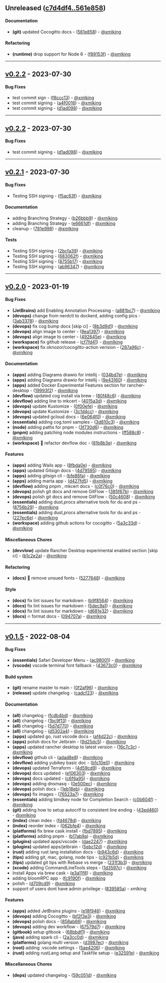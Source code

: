 ## Unreleased ([c7d4df4..561e858](https://github.com/xmlking/macbooksetup/compare/c7d4df4..561e858))
#### Documentation
- **(git)** updated Cocogitto docs - ([561e858](https://github.com/xmlking/macbooksetup/commit/561e858863b17c000e90845ef89f1063b6fe3638)) - [@xmlking](https://github.com/xmlking)
#### Refactoring
- **(runtime)** drop support for Node 6 - ([f89153f](https://github.com/xmlking/macbooksetup/commit/f89153feed297bfba3b7b969bf401260c082e02e)) - [@xmlking](https://github.com/xmlking)

- - -
## [v0.2.2](https://github.com/xmlking/macbooksetup/compare/v0.2.1..v0.2.2) - 2023-07-30
#### Bug Fixes
- test commit sign - ([f8ccc13](https://github.com/xmlking/macbooksetup/commit/f8ccc13183326a1a7077c5c6e2e5a939118ba437)) - [@xmlking](https://github.com/xmlking)
- test commit signing - ([a4f0016](https://github.com/xmlking/macbooksetup/commit/a4f001698737553ecc5a4132fc9c27e5adbe9d70)) - [@xmlking](https://github.com/xmlking)
- test commit signing - ([d1ad098](https://github.com/xmlking/macbooksetup/commit/d1ad0989cacf11764419cba34dffedb477446bf3)) - [@xmlking](https://github.com/xmlking)

- - -

## [v0.2.2](https://github.com/xmlking/macbooksetup/compare/v0.2.1..v0.2.2) - 2023-07-30
#### Bug Fixes
- test commit signing - ([d1ad098](https://github.com/xmlking/macbooksetup/commit/d1ad0989cacf11764419cba34dffedb477446bf3)) - [@xmlking](https://github.com/xmlking)

- - -

## [v0.2.1](https://github.com/xmlking/macbooksetup/compare/v0.2.0..v0.2.1) - 2023-07-30
#### Bug Fixes
- Testing SSH signing - ([f5ac63f](https://github.com/xmlking/macbooksetup/commit/f5ac63ff00f493574d7a8301b6b71b26415d80fe)) - [@xmlking](https://github.com/xmlking)
#### Documentation
- adding Branching Strategy - ([b26bbb9](https://github.com/xmlking/macbooksetup/commit/b26bbb9af575c8b41c5993e817cebb172b27568d)) - [@xmlking](https://github.com/xmlking)
- adding Branching Strategy - ([e6661df](https://github.com/xmlking/macbooksetup/commit/e6661dfcd3f83654b5cb6787e412af5e8ac60c46)) - [@xmlking](https://github.com/xmlking)
- cleanup - ([781e998](https://github.com/xmlking/macbooksetup/commit/781e998590d84d181fd762ab778ca28a3d4d8ab5)) - [@xmlking](https://github.com/xmlking)
#### Tests
- Testing SSH signing - ([2bcfa39](https://github.com/xmlking/macbooksetup/commit/2bcfa39811815b3936c652d079fa514dc2717958)) - [@xmlking](https://github.com/xmlking)
- Testing SSH signing - ([683062f](https://github.com/xmlking/macbooksetup/commit/683062fd1f74bcb7ee2d9878d713aee3358a7f97)) - [@xmlking](https://github.com/xmlking)
- Testing SSH signing - ([8755b17](https://github.com/xmlking/macbooksetup/commit/8755b17bf85c2aa732869826e27bd48fa374993e)) - [@xmlking](https://github.com/xmlking)
- Testing SSH signing - ([ab96347](https://github.com/xmlking/macbooksetup/commit/ab96347bf0832fc2d069b144fd1f428fb5ab224b)) - [@xmlking](https://github.com/xmlking)

- - -

## [v0.2.0](https://github.com/xmlking/macbooksetup/compare/v0.1.6..v0.2.0) - 2023-01-19
#### Bug Fixes
- **(JetBrains)** add Enabling Annotation Processing - ([a881bc7](https://github.com/xmlking/macbooksetup/commit/a881bc767c737080a1eeaaf7c7bb08c9a5991a4f)) - [@xmlking](https://github.com/xmlking)
- **(devops)** change from nerdctl to dockerd, adding config pics - ([3ab3378](https://github.com/xmlking/macbooksetup/commit/3ab3378fd558e9593bfd6d1266a676b7a044f48d)) - [@xmlking](https://github.com/xmlking)
- **(devops)** fix cog bump docs [skip ci] - ([8b3d9d1](https://github.com/xmlking/macbooksetup/commit/8b3d9d1ef17709228bdc1d4c388919e1e8529880)) - [@xmlking](https://github.com/xmlking)
- **(devops)** align image to center - ([9ea1397](https://github.com/xmlking/macbooksetup/commit/9ea13978d1d54c3974035df4913af7ef865fef53)) - [@xmlking](https://github.com/xmlking)
- **(devops)** align image to center - ([492645e](https://github.com/xmlking/macbooksetup/commit/492645e4a445cbde7df8ef3582a6e1dc5133ec04)) - [@xmlking](https://github.com/xmlking)
- **(workspace)** fix github release - ([cf7fd41](https://github.com/xmlking/macbooksetup/commit/cf7fd4171b7e7ce9364fd5b9f93e93c3e421b6d0)) - [@xmlking](https://github.com/xmlking)
- **(workspace)** fix oknozor/cocogitto-action verision - ([287a96c](https://github.com/xmlking/macbooksetup/commit/287a96cfa652188d61b5ff55554abc81e67eec2c)) - [@xmlking](https://github.com/xmlking)
#### Documentation
- **(apps)** adding Diagrams drawio for intellij - ([034bd7e](https://github.com/xmlking/macbooksetup/commit/034bd7e3f5b7ecaf52bad40f048381ad2e4aefda)) - [@xmlking](https://github.com/xmlking)
- **(apps)** adding Diagrams drawio for intellij - ([9e43160](https://github.com/xmlking/macbooksetup/commit/9e43160d7384d79faa5451781276d437c7b46d97)) - [@xmlking](https://github.com/xmlking)
- **(apps)** added Docker Experimental Features section for rancher-desktop - ([19993f2](https://github.com/xmlking/macbooksetup/commit/19993f20878e3d4a87016492301674c0b325e8d9)) - [@xmlking](https://github.com/xmlking)
- **(devflow)** updated cog install via brew - ([80f48c6](https://github.com/xmlking/macbooksetup/commit/80f48c69f8e68c2310ba618d908ecb63a9544b1d)) - [@xmlking](https://github.com/xmlking)
- **(devflow)** adding line to mkcert - ([4015a3d](https://github.com/xmlking/macbooksetup/commit/4015a3d25cc8321aa692ef254910f971411bf301)) - [@xmlking](https://github.com/xmlking)
- **(devops)** update Kustomize - ([0f00efe](https://github.com/xmlking/macbooksetup/commit/0f00efeb86edc14b752726bb37cf41bbcc51cf56)) - [@xmlking](https://github.com/xmlking)
- **(devops)** update Kustomize - ([3c1d4cc](https://github.com/xmlking/macbooksetup/commit/3c1d4cc32fbc6025541f3cd6ff29a036e85adcdc)) - [@xmlking](https://github.com/xmlking)
- **(devops)** updated gcloud docs - ([6e064f0](https://github.com/xmlking/macbooksetup/commit/6e064f095d99a1734c1abd4eede529a2f6c2e0f6)) - [@xmlking](https://github.com/xmlking)
- **(essentials)** adding cog.toml samples - ([3d810c3](https://github.com/xmlking/macbooksetup/commit/3d810c3b96756a6b6514bcfdcbd73b86e52faaae)) - [@xmlking](https://github.com/xmlking)
- **(node)** adding paths for pnpm - ([3f730d6](https://github.com/xmlking/macbooksetup/commit/3f730d6fba2b5a7283fd60b994c3471be7b0e78b)) - [@xmlking](https://github.com/xmlking)
- **(pnpm)** adding patching node modules instructions - ([ff588c8](https://github.com/xmlking/macbooksetup/commit/ff588c843e3f3bebd577d26637c1db7044a72b33)) - [@xmlking](https://github.com/xmlking)
- **(workspace)** :art: refactor devflow doc - ([81b8b3e](https://github.com/xmlking/macbooksetup/commit/81b8b3ee641e4058055262460663740b919cb1fa)) - [@xmlking](https://github.com/xmlking)
#### Features
- **(apps)** adding Wails app - ([8fbda0e](https://github.com/xmlking/macbooksetup/commit/8fbda0e578594173197911384496e2331d5a41d6)) - [@xmlking](https://github.com/xmlking)
- **(apps)** updated Gitsign docs - ([4d79595](https://github.com/xmlking/macbooksetup/commit/4d795954710da6be8bba6fc85f494ef69e20ee60)) - [@xmlking](https://github.com/xmlking)
- **(apps)** adding gitsign cli - ([bfe86fa](https://github.com/xmlking/macbooksetup/commit/bfe86fa6a9422f2d28602434f0b9f015414d4a00)) - [@xmlking](https://github.com/xmlking)
- **(apps)** adding marta app - ([d427fd5](https://github.com/xmlking/macbooksetup/commit/d427fd5e40cd32da5e0eef5e961c559090321298)) - [@xmlking](https://github.com/xmlking)
- **(devflow)** adding pnpm , mkcert docs - ([c0f76c0](https://github.com/xmlking/macbooksetup/commit/c0f76c0dd4d8565ef0e88ee24a59f1003c320186)) - [@xmlking](https://github.com/xmlking)
- **(devops)** polish git docs and remove GitFlow - ([385f67b](https://github.com/xmlking/macbooksetup/commit/385f67b321622019b9471d197256fba0e0e7d88a)) - [@xmlking](https://github.com/xmlking)
- **(devops)** polish git docs and remove GitFlow - ([50c4608](https://github.com/xmlking/macbooksetup/commit/50c4608d2d0d978095b26019dc665670cbd5f9d2)) - [@xmlking](https://github.com/xmlking)
- **(essentials)** adding dust,procs alternative tools for du and ps - ([8756b29](https://github.com/xmlking/macbooksetup/commit/8756b29c29fcefb927ad86f9c0e7f974ea32c2e1)) - [@xmlking](https://github.com/xmlking)
- **(essentials)** adding dust,procs alternative tools for du and ps - ([227ec6e](https://github.com/xmlking/macbooksetup/commit/227ec6ed369c32dcd9085ea7af557666a8a97bfc)) - [@xmlking](https://github.com/xmlking)
- **(workspace)** adding github actions for cocogitto - ([5a3c33d](https://github.com/xmlking/macbooksetup/commit/5a3c33d0e318011a36c3d18154bbc81b0632b315)) - [@xmlking](https://github.com/xmlking)
#### Miscellaneous Chores
- **(devvlow)** update Rancher Desktop experimental enabled section [skip ci] - ([b1c2e2a](https://github.com/xmlking/macbooksetup/commit/b1c2e2a993f8e5e75553b8bfc5ec149820b26a8c)) - [@xmlking](https://github.com/xmlking)
#### Refactoring
- **(docs)** :bug: remove unsued fonts - ([5277648](https://github.com/xmlking/macbooksetup/commit/5277648dbf7270b4ae2629dc2738fc3ef6e3faa0)) - [@xmlking](https://github.com/xmlking)
#### Style
- **(docs)** fix lint issues for markdown - ([b9f8564](https://github.com/xmlking/macbooksetup/commit/b9f856408a06f9fee4db2b81df33ba1b425da025)) - [@xmlking](https://github.com/xmlking)
- **(docs)** fix lint issues for markdown - ([5dec9a1](https://github.com/xmlking/macbooksetup/commit/5dec9a171fc15a3ed1a6b3324456ed0e1803377d)) - [@xmlking](https://github.com/xmlking)
- **(docs)** fix lint issues for markdown - ([d681e32](https://github.com/xmlking/macbooksetup/commit/d681e320d2ee0706f12bc87f8ea884ccec0dce72)) - [@xmlking](https://github.com/xmlking)
- **(docs)** :fire: format docs - ([094707a](https://github.com/xmlking/macbooksetup/commit/094707a2c04b046e4d1c6041be3cdb761cee8c44)) - [@xmlking](https://github.com/xmlking)

- - -


## [v0.1.5](https://github.com/xmlking/macbooksetup/compare/6c9b9133b0107499cb8445b89902310ffbc219f1..v0.1.5) - 2022-08-04
#### Bug Fixes
- **(essentials)** Safari Developer Menu - ([ac98001](https://github.com/xmlking/macbooksetup/commit/ac980013222890ed0962b34455bbf9739110c0f5)) - [@xmlking](https://github.com/xmlking)
- **(vscode)** vscode terminal font fallback - ([43673c0](https://github.com/xmlking/macbooksetup/commit/43673c02bbf9771dec73861b011511ef9d0c835d)) - [@xmlking](https://github.com/xmlking)
#### Build system
- **(git)** rename master to main - ([0f2af96](https://github.com/xmlking/macbooksetup/commit/0f2af96a5caab6b5db8b5e54e7011b8b50e08ee4)) - [@xmlking](https://github.com/xmlking)
- **(release)** update changelog - ([cadcf23](https://github.com/xmlking/macbooksetup/commit/cadcf23ddb9841f34c056b477114af620430c5bf)) - [@xmlking](https://github.com/xmlking)
#### Documentation
- **(all)** changelog - ([fcdb4bd](https://github.com/xmlking/macbooksetup/commit/fcdb4bdbe84a33dcae7b44f8285c01781fb40725)) - [@xmlking](https://github.com/xmlking)
- **(all)** changelog - ([1bc9f13](https://github.com/xmlking/macbooksetup/commit/1bc9f134f51059a0f2111f334eea5995115cdad1)) - [@xmlking](https://github.com/xmlking)
- **(all)** changelog - ([5d7d770](https://github.com/xmlking/macbooksetup/commit/5d7d770deec1b6e6532a763297c89ecf12bd1d96)) - [@xmlking](https://github.com/xmlking)
- **(all)** changelog - ([d5302a4](https://github.com/xmlking/macbooksetup/commit/d5302a4a9e1da801518a86d06f890ddb93c18b22)) - [@xmlking](https://github.com/xmlking)
- **(apps)** updated go, rust vscode docs - ([af4d22c](https://github.com/xmlking/macbooksetup/commit/af4d22cc922677762867c1bdb55a8213b9d02b9a)) - [@xmlking](https://github.com/xmlking)
- **(apps)** polish docs for Jetbrain - ([9d25dc5](https://github.com/xmlking/macbooksetup/commit/9d25dc5525ad7a2297d7bf1f110051bff3147a78)) - [@xmlking](https://github.com/xmlking)
- **(apps)** updated rancher desktop to latest version - ([16c7c3c](https://github.com/xmlking/macbooksetup/commit/16c7c3c0e0d88fe44e7aa0377ef977d67f034205)) - [@xmlking](https://github.com/xmlking)
- **(devflow)** github cli - ([adad8e8](https://github.com/xmlking/macbooksetup/commit/adad8e85f7a43eaf4cb443e6f332efe62d893c77)) - [@xmlking](https://github.com/xmlking)
- **(devflow)** adding yubikey basic doc - ([b1c10e0](https://github.com/xmlking/macbooksetup/commit/b1c10e048a44b669a1873ae39ab1e4640e24a2dc)) - [@xmlking](https://github.com/xmlking)
- **(devops)** updated Terraform - ([4d59cd9](https://github.com/xmlking/macbooksetup/commit/4d59cd981e5186031a48046ce6938aa469b5167c)) - [@xmlking](https://github.com/xmlking)
- **(devops)** docs updated - ([e106303](https://github.com/xmlking/macbooksetup/commit/e1063036490e3df5342717726ddebf000f9adb80)) - [@xmlking](https://github.com/xmlking)
- **(devops)** docs updated - ([c6f6a95](https://github.com/xmlking/macbooksetup/commit/c6f6a953e689534b17d226c92e278f527f11a19b)) - [@xmlking](https://github.com/xmlking)
- **(devops)** adding dnsmasq - ([0e500ec](https://github.com/xmlking/macbooksetup/commit/0e500ecf706b5366630db34710f0ca0a978e6d3a)) - [@xmlking](https://github.com/xmlking)
- **(devops)** polish docs - ([1eb18eb](https://github.com/xmlking/macbooksetup/commit/1eb18eb9045914b0c2c64222a177f654b9157f73)) - [@xmlking](https://github.com/xmlking)
- **(devops)** fix images - ([76523a7](https://github.com/xmlking/macbooksetup/commit/76523a71c8db43b8ad3d9acadcc3d52a925cabc6)) - [@xmlking](https://github.com/xmlking)
- **(essentials)** adding bindkey node for Completion Search - ([c0b604f](https://github.com/xmlking/macbooksetup/commit/c0b604f0ac509bde6be47575638ca4e20c6ad166)) - [@xmlking](https://github.com/xmlking)
- **(git)** adding how to setup autocrlf to consistent line ending - ([43ed460](https://github.com/xmlking/macbooksetup/commit/43ed460d60175913be5438b3f9647567cfbf80f2)) - [@xmlking](https://github.com/xmlking)
- **(index)** clean index - ([fd4678d](https://github.com/xmlking/macbooksetup/commit/fd4678d6b82da11dbaa997c6a7898b98852696fe)) - [@xmlking](https://github.com/xmlking)
- **(index)** reorder index - ([062bfe4](https://github.com/xmlking/macbooksetup/commit/062bfe49958e8ef0ee12a3d3e100bd736e1f4a63)) - [@xmlking](https://github.com/xmlking)
- **(platforms)** fix brew cask install - ([fbd7895](https://github.com/xmlking/macbooksetup/commit/fbd78950f3030e38430c074aabc2e88b6b9e9258)) - [@xmlking](https://github.com/xmlking)
- **(platforms)** adding pnpm - ([b17ab9a](https://github.com/xmlking/macbooksetup/commit/b17ab9a036097bab2b3188c7dfc29985de73b250)) - [@xmlking](https://github.com/xmlking)
- **(plugins)** updated apps/vscode - ([dae2247](https://github.com/xmlking/macbooksetup/commit/dae22472efe737853879cb10a78f735ed32dd51c)) - [@xmlking](https://github.com/xmlking)
- **(plugins)** updated apps/jetbrain - ([5ebc12d](https://github.com/xmlking/macbooksetup/commit/5ebc12deebc75a7e316eb248a310cf78bebf54fe)) - [@xmlking](https://github.com/xmlking)
- **(rust)** adding rust lang installation docs - ([b943c6d](https://github.com/xmlking/macbooksetup/commit/b943c6d08af8cff4d192791c4c22ff0cbc7cadd4)) - [@xmlking](https://github.com/xmlking)
- **(tips)** adding git, mac, golang, node tips - ([c921b5d](https://github.com/xmlking/macbooksetup/commit/c921b5dd577d79fad0166514418c9a330b3ea4ba)) - [@xmlking](https://github.com/xmlking)
- **(tips)** updated git tips with Rebase vs merge - ([231f3b3](https://github.com/xmlking/macbooksetup/commit/231f3b3d9e9fdd189294d7b45976534fb1efe714)) - [@xmlking](https://github.com/xmlking)
- **(xcode)** adding CommandLineTools steps - ([1d3597c](https://github.com/xmlking/macbooksetup/commit/1d3597c2cbb8ecf1f79b45af48789987381611f6)) - [@xmlking](https://github.com/xmlking)
- Install Apps via brew cask - ([e3a11f8](https://github.com/xmlking/macbooksetup/commit/e3a11f8360cf090eee878f20394dd51d203a07e2)) - [@xmlking](https://github.com/xmlking)
- adding bloomRPC app - ([fc9190f](https://github.com/xmlking/macbooksetup/commit/fc9190f02daec3ff795e6bc0286dbf792d12f236)) - [@xmlking](https://github.com/xmlking)
- polish - ([d709cd9](https://github.com/xmlking/macbooksetup/commit/d709cd9910573d77fc14f75c15e164551ccbcd66)) - [@xmlking](https://github.com/xmlking)
- support of users dont have admin privilege - ([839585a](https://github.com/xmlking/macbooksetup/commit/839585a374009f73dd5864e21ac44b65397bfa33)) - xmlking
#### Features
- **(apps)** added JetBrains plugins - ([e18f946](https://github.com/xmlking/macbooksetup/commit/e18f946e0254f2e0c4671bbcba31c7b14bc6ac5e)) - [@xmlking](https://github.com/xmlking)
- **(devops)** adding Cocogitto - ([bf2f3e3](https://github.com/xmlking/macbooksetup/commit/bf2f3e3c7c530b38a7b16ee0211f7c0164fd26ce)) - [@xmlking](https://github.com/xmlking)
- **(devops)** polish docs - ([858ab66](https://github.com/xmlking/macbooksetup/commit/858ab661be3c54c81d6194442eb4005a91860f99)) - [@xmlking](https://github.com/xmlking)
- **(devops)** adding dev workflow - ([67579d7](https://github.com/xmlking/macbooksetup/commit/67579d775334ac2b61dfe2ebc283e8115972a89b)) - [@xmlking](https://github.com/xmlking)
- **(gitbook)** setup gitbook - ([68bbdf1](https://github.com/xmlking/macbooksetup/commit/68bbdf189fcc8e87f4cff953f691fa2ae2ee2289)) - [@xmlking](https://github.com/xmlking)
- **(java)** adding spark cli - ([2a3cc0d](https://github.com/xmlking/macbooksetup/commit/2a3cc0dcd1ade738370abc5f3e90c49087b29d48)) - [@xmlking](https://github.com/xmlking)
- **(platforms)** golang multi version - ([d3987ec](https://github.com/xmlking/macbooksetup/commit/d3987ec1008e42ac014941680c0096bba028c1b4)) - [@xmlking](https://github.com/xmlking)
- **(root)** adding .vscode settings - ([5ae4206](https://github.com/xmlking/macbooksetup/commit/5ae4206ec91a9019cd6b298f6ea0797771da203e)) - [@xmlking](https://github.com/xmlking)
- **(rust)** adding rustLang setup and Taskfile setup - ([e32591e](https://github.com/xmlking/macbooksetup/commit/e32591ed1688b5adb585e61a909f97d96ab117cf)) - [@xmlking](https://github.com/xmlking)
#### Miscellaneous Chores
- **(deps)** updated changelog - ([59c051d](https://github.com/xmlking/macbooksetup/commit/59c051ded8c97d85efe174c37e2309262e6b4e4f)) - [@xmlking](https://github.com/xmlking)

